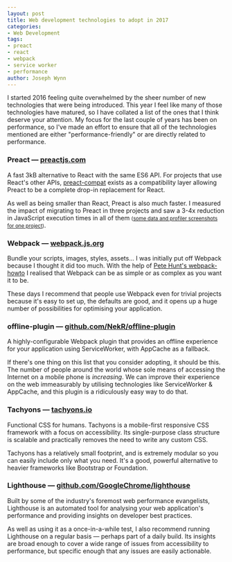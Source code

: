 ```yaml
---
layout: post
title: Web development technologies to adopt in 2017
categories:
- Web Development
tags:
- preact
- react
- webpack
- service worker
- performance
author: Joseph Wynn
---
```


I started 2016 feeling quite overwhelmed by the sheer number of new technologies that were being introduced. This year I feel like many of those technologies have matured, so I have collated a list of the ones that I think deserve your attention. My focus for the last couple of years has been on performance, so I've made an effort to ensure that all of the technologies mentioned are either "performance-friendly" or are directly related to performance.<!--more-->

### Preact — [preactjs.com](https://preactjs.com/)

A fast 3kB alternative to React with the same ES6 API. For projects that use React's other APIs, [preact-compat](https://github.com/developit/preact-compat) exists as a compatibility layer allowing Preact to be a complete drop-in replacement for React.

As well as being smaller than React, Preact is also much faster. I measured the impact of migrating to Preact in three projects and saw a 3-4x reduction in JavaScript execution times in all of them <small>([some data and profiler screenshots for one project](https://github.com/wildlyinaccurate/resume/pull/4))</small>.

### Webpack — [webpack.js.org](https://webpack.js.org/)

Bundle your scripts, images, styles, assets... I was initially put off Webpack because I thought it did too much. With the help of [Pete Hunt's webpack-howto](https://github.com/petehunt/webpack-howto) I realised that Webpack can be as simple or as complex as you want it to be.

These days I recommend that people use Webpack even for trivial projects because it's easy to set up, the defaults are good, and it opens up a huge number of possibilities for optimising your application.

### offline-plugin — [github.com/NekR/offline-plugin](https://github.com/NekR/offline-plugin)

A highly-configurable Webpack plugin that provides an offline experience for your application using ServiceWorker, with AppCache as a fallback.

If there's one thing on this list that you consider adopting, it should be this. The number of people around the world whose sole means of accessing the Internet on a mobile phone is _increasing_. We can improve their experience on the web immeasurably by utilising technologies like ServiceWorker & AppCache, and this plugin is a ridiculously easy way to do that.

### Tachyons — [tachyons.io](http://tachyons.io/)

Functional CSS for humans. Tachyons is a mobile-first responsive CSS framework with a focus on accessibility. Its single-purpose class structure is scalable and practically removes the need to write any custom CSS.

Tachyons has a relatively small footprint, and is extremely modular so you can easily include only what you need. It's a good, powerful alternative to heavier frameworks like Bootstrap or Foundation.

### Lighthouse — [github.com/GoogleChrome/lighthouse](https://github.com/GoogleChrome/lighthouse)

Built by some of the industry's foremost web performance evangelists, Lighthouse is an automated tool for analysing your web application's performance and providing insights on developer best practices.

As well as using it as a once-in-a-while test, I also recommend running Lighthouse on a regular basis — perhaps part of a daily build. Its insights are broad enough to cover a wide range of issues from accessibility to performance, but specific enough that any issues are easily actionable.

